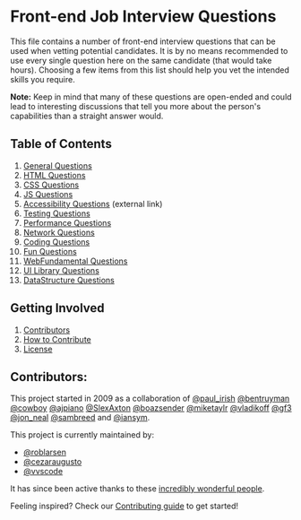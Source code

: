 # Front-end Job Interview Questions

This file contains a number of front-end interview questions that can be used when vetting potential candidates. It is by no means recommended to use every single question here on the same candidate (that would take hours). Choosing a few items from this list should help you vet the intended skills you require.

**Note:** Keep in mind that many of these questions are open-ended and could lead to interesting discussions that tell you more about the person's capabilities than a straight answer would.

## Table of Contents

  1. [General Questions](src/questions/general-questions.md)
  1. [HTML Questions](src/questions/html-questions.md)
  1. [CSS Questions](src/questions/css-questions.md)
  1. [JS Questions](src/questions/javascript-questions.md)
  1. [Accessibility Questions](https://scottaohara.github.io/accessibility_interview_questions/) (external link)
  1. [Testing Questions](src/questions/testing-questions.md)
  1. [Performance Questions](src/questions/performance-questions.md)
  1. [Network Questions](src/questions/network-questions.md)
  1. [Coding Questions](src/questions/coding-questions.md)
  1. [Fun Questions](src/questions/fun-questions.md)
  1. [WebFundamental Questions](src/questions/web-fundamental-questions.md)
  1. [UI Library Questions](src/questions/ui-library-questions.md)
  1. [DataStructure Questions](src/questions/datastructure-questions.md)

## Getting Involved

  1. [Contributors](#contributors)
  1. [How to Contribute](https://github.com/h5bp/Front-end-Developer-Interview-Questions/blob/master/.github/CONTRIBUTING.md)
  1. [License](https://github.com/h5bp/Front-end-Developer-Interview-Questions/blob/master/LICENSE.md)

## Contributors:

This project started in 2009 as a collaboration of [@paul_irish](https://twitter.com/paul_irish) [@bentruyman](https://twitter.com/bentruyman) [@cowboy](https://twitter.com/cowboy) [@ajpiano](https://twitter.com/ajpiano)  [@SlexAxton](https://twitter.com/slexaxton) [@boazsender](https://twitter.com/boazsender) [@miketaylr](https://twitter.com/miketaylr) [@vladikoff](https://twitter.com/vladikoff) [@gf3](https://twitter.com/gf3) [@jon_neal](https://twitter.com/jon_neal) [@sambreed](https://twitter.com/sambreed) and [@iansym](https://twitter.com/iansym).

This project is currently maintained by:

- [@roblarsen](https://github.com/roblarsen)
- [@cezaraugusto](https://github.com/cezaraugusto)
- [@vvscode](https://github.com/vvscode)

It has since been active thanks to these [incredibly wonderful people](https://github.com/h5bp/Front-end-Developer-Interview-Questions/blob/master/CONTRIBUTORS.md).

Feeling inspired? Check our [Contributing guide](https://github.com/h5bp/Front-end-Developer-Interview-Questions/blob/master/.github/CONTRIBUTING.md) to get started!
